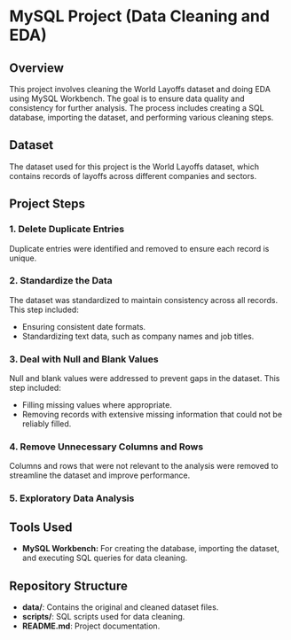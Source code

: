 # MySQL Project (Data Cleaning and EDA)

## Overview
This project involves cleaning the World Layoffs dataset and doing EDA using MySQL Workbench. The goal is to ensure data quality and consistency for further analysis. The process includes creating a SQL database, importing the dataset, and performing various cleaning steps.

## Dataset
The dataset used for this project is the World Layoffs dataset, which contains records of layoffs across different companies and sectors.

## Project Steps
### 1. Delete Duplicate Entries
Duplicate entries were identified and removed to ensure each record is unique.

### 2. Standardize the Data
The dataset was standardized to maintain consistency across all records. This step included:
- Ensuring consistent date formats.
- Standardizing text data, such as company names and job titles.

### 3. Deal with Null and Blank Values
Null and blank values were addressed to prevent gaps in the dataset. This step included:
- Filling missing values where appropriate.
- Removing records with extensive missing information that could not be reliably filled.

### 4. Remove Unnecessary Columns and Rows
Columns and rows that were not relevant to the analysis were removed to streamline the dataset and improve performance.
### 5. Exploratory Data Analysis

## Tools Used
- **MySQL Workbench:** For creating the database, importing the dataset, and executing SQL queries for data cleaning.

## Repository Structure
- **data/**: Contains the original and cleaned dataset files.
- **scripts/**: SQL scripts used for data cleaning.
- **README.md**: Project documentation.

